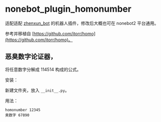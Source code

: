 # nonebot_plugin_homonumber

适配适配 [zhenxun_bot](https://github.com/HibiKier/zhenxun_bot) 的机器人插件，修改后大概也可在 nonebot2 平台通用。

参考并移植自 [https://github.com/itorr/homo](https://github.com/itorr/homo)。

## 恶臭数字论证器，

将任意数字分解成 114514 构成的公式。

安装：

新建文件夹，放入 `__init__.py`。

用法：

```
homonumber 12345
臭数字 67890
```
